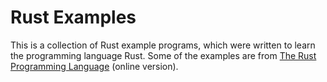 # Rust Examples

This is a collection of Rust example programs, which were written to learn the programming language Rust.
Some of the examples are from [The Rust Programming Language](https://doc.rust-lang.org/stable/book/) (online version).
